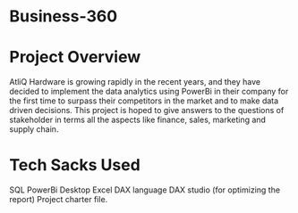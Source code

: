 # Business-360


# Project Overview
AtliQ Hardware is growing rapidly in the recent years, and they have decided to implement the data analytics using PowerBi in their company for the first time to surpass their competitors in the market and to make data driven decisions. This project is hoped to give answers to the questions of stakeholder in terms all the aspects like finance, sales, marketing and supply chain.

# Tech Sacks Used
SQL PowerBi Desktop Excel DAX language DAX studio (for optimizing the report) Project charter file.
